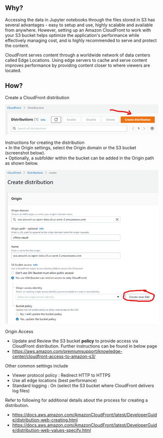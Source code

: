 ## Why?

Accessing the data in Jupyter notebooks through the files stored in S3 has several advantages - easy to setup and use, highly scalable and available from anywhere. However, setting up an Amazon CloudFront to work with your S3 bucket helps optimize the application's performance while effectively managing cost, and is highly recommended to serve and protect the content. 

CloudFront serves content through a worldwide network of data centers called Edge Locations. Using edge servers to cache and serve content improves performance by providing content closer to where viewers are located.



## How?

Create a CloudFront distribution

![Create Instance](../images/create_cloudfront_distribution.png)

Instructions for creating the distribution     
• In the Origin settings, select the Origin domain or the S3 bucket (screenshot below).      
• Optionally, a subfolder within the bucket can be added in the Origin path as shown below.             

![Instance Settings](../images/create_cloudfront_distribution_origin.png)

Origin Access

* Update and Review the S3 bucket __policy__ to provide access via CloudFront distribution. Further instructions can be found in below page      
* https://aws.amazon.com/premiumsupport/knowledge-center/cloudfront-access-to-amazon-s3/

Other common settings include        

* Viewer protocol policy : Redirect HTTP to HTTPS       
* Use all edge locations (best performance)       
* Standard logging : On (select the S3 bucket where CloudFront delivers log files)        

Refer to following for additional details about the process for creating a distribution.

* https://docs.aws.amazon.com/AmazonCloudFront/latest/DeveloperGuide/distribution-web-creating.html
* https://docs.aws.amazon.com/AmazonCloudFront/latest/DeveloperGuide/distribution-web-values-specify.html
